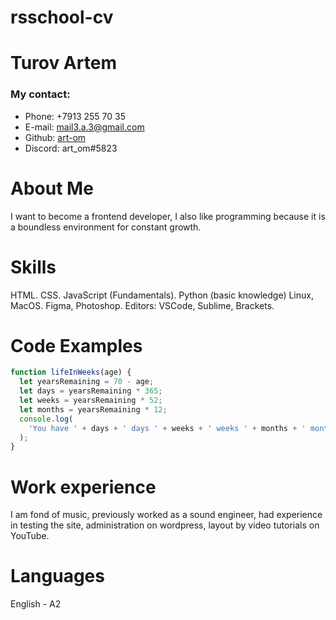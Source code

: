 # rsschool-cv

# Turov Artem

### My contact:

- Phone: +7913 255 70 35
- E-mail: mail3.a.3@gmail.com
- Github: [art-om](https://github.com/art-om)
- Discord: art_om#5823

# About Me

I want to become a frontend developer, I also like programming because it is a boundless environment for constant growth.

# Skills

  HTML.
  CSS.
  JavaScript (Fundamentals).
  Python (basic knowledge)
  Linux, MacOS.
  Figma, Photoshop.
  Editors: VSCode, Sublime, Brackets.

# Code Examples

```javascript
function lifeInWeeks(age) {
  let yearsRemaining = 70 - age;
  let days = yearsRemaining * 365;
  let weeks = yearsRemaining * 52;
  let months = yearsRemaining * 12;
  console.log(
    'You have ' + days + ' days ' + weeks + ' weeks ' + months + ' months'
  );
}
```

# Work experience

I am fond of music, previously worked as a sound engineer, had experience in testing the site, administration on wordpress, layout by video tutorials on YouTube.

# Languages

English - A2
